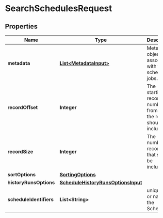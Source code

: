 

# SearchSchedulesRequest


## Properties

| Name | Type | Description | Notes |
|------------ | ------------- | ------------- | -------------|
|**metadata** | [**List&lt;MetadataInput&gt;**](MetadataInput.md) | Metadata objects associated with the scheduled jobs. |  [optional] |
|**recordOffset** | **Integer** | The starting record number from where the records should be included. |  [optional] |
|**recordSize** | **Integer** | The number of records that should be included. |  [optional] |
|**sortOptions** | [**SortingOptions**](SortingOptions.md) |  |  [optional] |
|**historyRunsOptions** | [**ScheduleHistoryRunsOptionsInput**](ScheduleHistoryRunsOptionsInput.md) |  |  [optional] |
|**scheduleIdentifiers** | **List&lt;String&gt;** | unique ID or name of the Schedule |  [optional] |



